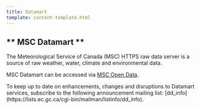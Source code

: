 ```yaml
---
title: Datamart  
template: content-template.html
---
```


## ** MSC Datamart ** 

<p>
The Meteorological Service of Canada (MSC) HTTPS raw data server is a source of raw weather, water, climate and environmental data. 
</p>

MSC Datamart can be accessed via [MSC Open Data](https://eccc-msc.github.io/open-data/msc-datamart/readme_en/).
<p>
To keep up to date on enhancements, changes and disruptions to Datamart services, subscribe to the following announcement mailing list: [dd_info](https://lists.ec.gc.ca/cgi-bin/mailman/listinfo/dd_info).
</p> 